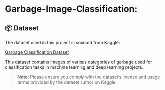 # Garbage-Image-Classification:

## 📦 Dataset

The dataset used in this project is sourced from Kaggle:

[Garbage Classification Dataset](https://www.kaggle.com/datasets/asdasdasasdas/garbage-classification/data)

This dataset contains images of various categories of garbage used for classification tasks in machine learning and deep learning projects.

> **Note**: Please ensure you comply with the dataset’s license and usage terms provided by the dataset author on Kaggle.
